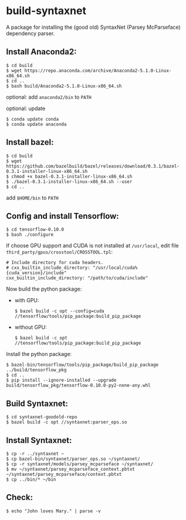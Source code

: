 # build-syntaxnet
A package for installing the (good old) SyntaxNet (Parsey McParseface) dependency parser.

## Install Anaconda2:

    $ cd build
    $ wget https://repo.anaconda.com/archive/Anaconda2-5.1.0-Linux-x86_64.sh
    $ cd ..
    $ bash build/Anaconda2-5.1.0-Linux-x86_64.sh

optional: add `anaconda2/bin` to `PATH`

optional: update

    $ conda update conda
    $ conda update anaconda


## Install bazel:

    $ cd build
    $ wget https://github.com/bazelbuild/bazel/releases/download/0.3.1/bazel-0.3.1-installer-linux-x86_64.sh
    $ chmod +x bazel-0.3.1-installer-linux-x86_64.sh
    $ ./bazel-0.3.1-installer-linux-x86_64.sh --user
    $ cd ..

add `$HOME/bin` to `PATH`
  
## Config and install Tensorflow:

    $ cd tensorflow-0.10.0
    $ bash ./configure

If choose GPU support and CUDA is not installed at `/usr/local`, edit file `third_party/gpus/crosstool/CROSSTOOL.tpl`:

    # Include directory for cuda headers.
    # cxx_builtin_include_directory: "/usr/local/cuda%{cuda_version}/include"
    cxx_builtin_include_directory: "/path/to/cuda/include"

Now build the python package:

* with GPU:

    `$ bazel build -c opt --config=cuda //tensorflow/tools/pip_package:build_pip_package`

* without GPU:

    `$ bazel build -c opt //tensorflow/tools/pip_package:build_pip_package`

Install the python package:

    $ bazel-bin/tensorflow/tools/pip_package/build_pip_package ../build/tensorflow_pkg
    $ cd ..
    $ pip install --ignore-installed --upgrade build/tensorflow_pkg/tensorflow-0.10.0-py2-none-any.whl

## Build Syntaxnet:

    $ cd syntaxnet-goodold-repo
    $ bazel build -c opt //syntaxnet:parser_ops.so

## Install Syntaxnet:

    $ cp -r ../syntaxnet ~
    $ cp bazel-bin/syntaxnet/parser_ops.so ~/syntaxnet/
    $ cp -r syntaxnet/models/parsey_mcparseface ~/syntaxnet/
    $ mv ~/syntaxnet/parsey_mcparseface_context.pbtxt ~/syntaxnet/parsey_mcparseface/context.pbtxt
    $ cp ../bin/* ~/bin

## Check:

    $ echo "John loves Mary." | parse -v
